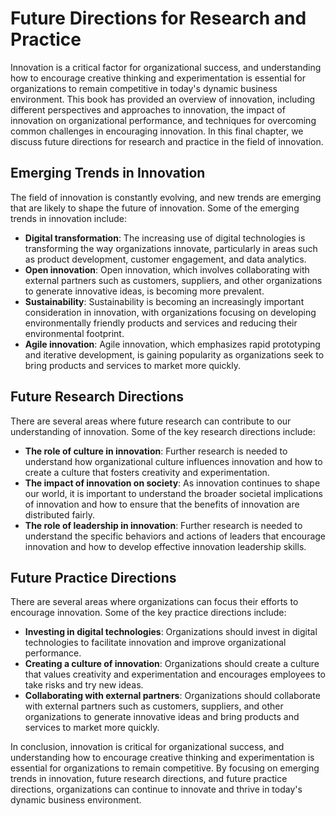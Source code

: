 # Future Directions for Research and Practice

Innovation is a critical factor for organizational success, and understanding how to encourage creative thinking and experimentation is essential for organizations to remain competitive in today's dynamic business environment. This book has provided an overview of innovation, including different perspectives and approaches to innovation, the impact of innovation on organizational performance, and techniques for overcoming common challenges in encouraging innovation. In this final chapter, we discuss future directions for research and practice in the field of innovation.

Emerging Trends in Innovation
-----------------------------

The field of innovation is constantly evolving, and new trends are emerging that are likely to shape the future of innovation. Some of the emerging trends in innovation include:

* **Digital transformation**: The increasing use of digital technologies is transforming the way organizations innovate, particularly in areas such as product development, customer engagement, and data analytics.
* **Open innovation**: Open innovation, which involves collaborating with external partners such as customers, suppliers, and other organizations to generate innovative ideas, is becoming more prevalent.
* **Sustainability**: Sustainability is becoming an increasingly important consideration in innovation, with organizations focusing on developing environmentally friendly products and services and reducing their environmental footprint.
* **Agile innovation**: Agile innovation, which emphasizes rapid prototyping and iterative development, is gaining popularity as organizations seek to bring products and services to market more quickly.

Future Research Directions
--------------------------

There are several areas where future research can contribute to our understanding of innovation. Some of the key research directions include:

* **The role of culture in innovation**: Further research is needed to understand how organizational culture influences innovation and how to create a culture that fosters creativity and experimentation.
* **The impact of innovation on society**: As innovation continues to shape our world, it is important to understand the broader societal implications of innovation and how to ensure that the benefits of innovation are distributed fairly.
* **The role of leadership in innovation**: Further research is needed to understand the specific behaviors and actions of leaders that encourage innovation and how to develop effective innovation leadership skills.

Future Practice Directions
--------------------------

There are several areas where organizations can focus their efforts to encourage innovation. Some of the key practice directions include:

* **Investing in digital technologies**: Organizations should invest in digital technologies to facilitate innovation and improve organizational performance.
* **Creating a culture of innovation**: Organizations should create a culture that values creativity and experimentation and encourages employees to take risks and try new ideas.
* **Collaborating with external partners**: Organizations should collaborate with external partners such as customers, suppliers, and other organizations to generate innovative ideas and bring products and services to market more quickly.

In conclusion, innovation is critical for organizational success, and understanding how to encourage creative thinking and experimentation is essential for organizations to remain competitive. By focusing on emerging trends in innovation, future research directions, and future practice directions, organizations can continue to innovate and thrive in today's dynamic business environment.
